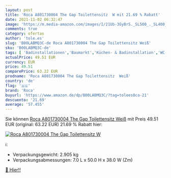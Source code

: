 ```yaml
---
layout: post
title: 'Roca A801730004 The Gap Toilettensitz  W mit 21.69 % Rabatt'
date: 2021-11-02 06:32:47
image: 'https://m.media-amazon.com/images/I/21Ub-3GyBrS._SL500_._SL400_.jpg'
comments: true
category: ofertas
author: 'tole.es'
slug: 'B00LABMQ3C-de Roca A801730004 The Gap Toilettensitz Weiß'
sku: 'B00LABMQ3C-de'
tags: [ 'Badinstallationen','Baumarkt','Küchen- & Badinstallation','WC-Sitze','roca', ]
actualPrice: 49.51 EUR
currency: EUR
price: 49.51
comparePrice: 63.22 EUR
prodname: 'Roca A801730004 The Gap Toilettensitz  Weiß'
country: 'de'
flag: '🇩🇪'
brand: 'Roca'
buyurl: 'https://www.amazon.de/dp/B00LABMQ3C/?tag=tolees0ca-21'
descuento: '21.69'
average: '57.455'
---
```


Sie können [Roca A801730004 The Gap Toilettensitz  Weiß](https://www.amazon.de/dp/B00LABMQ3C/?tag=tolees0ca-21) mit Preis 49.51 EUR (original: 63.22 EUR) 21.69 % Rabatt hier:

[![Roca A801730004 The Gap Toilettensitz  W](https://m.media-amazon.com/images/I/21Ub-3GyBrS._SL500_._SL400_.jpg)](https://www.amazon.de/dp/B00LABMQ3C/?tag=tolees0ca-21)

ℹ️:

- Verpackungsgewicht: 2.905 kg
- Verpackungsabmessungen: 7.0 L x 50.0 H x 38.0 W (Zm)

[🛒 Hier!!](https://www.amazon.de/dp/B00LABMQ3C/?tag=tolees0ca-21)
